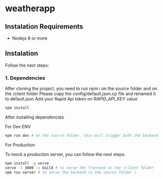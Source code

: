 # weatherapp
## Instalation Requirements

- Nodejs 8 or more

## Instalation

Follow the next steps:

### 1. Dependencies
After cloning the project, you need to run npm i on the source folder and on the /client folder
Please copy the config/default.json.cp file and renamed it to default.json
Add your Rapid Api token on RAPID_API_KEY value
```bash
npm install
```
After installing dependencies

For Dev ENV

```bash
npm run dev # on the source folder, this will trigger both the backend and the client

```

For Production

To mock a production server, you can follow the next steps:

```bash
npm install -g serve
serve -l 3000 -s build # to serve the frontend on the /client folder
npm run server # to serve the backend in the source folder /
```
